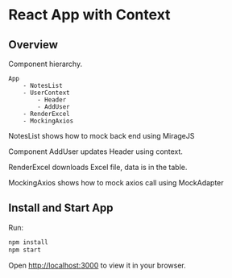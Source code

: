 # React App with Context

## Overview

Component hierarchy. 

```text
App
    - NotesList
    - UserContext
        - Header
        - AddUser
    - RenderExcel
    - MockingAxios
```

NotesList shows how to mock back end using MirageJS

Component AddUser updates Header using context.

RenderExcel downloads Excel file, data is in the table.

MockingAxios shows how to mock axios call using MockAdapter

## Install and Start App

Run:

```sh
npm install
npm start
```

Open [http://localhost:3000](http://localhost:3000) to view it in your browser.
